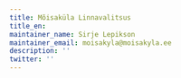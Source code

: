 ```yaml
---
title: Mõisaküla Linnavalitsus
title_en:
maintainer_name: Sirje Lepikson
maintainer_email: moisakyla@moisakyla.ee
description: ''
twitter: ''
---
```


